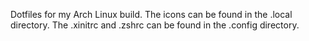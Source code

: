 Dotfiles for my Arch Linux build.
The icons can be found in the .local directory.
The .xinitrc and .zshrc can be found in the .config directory.
